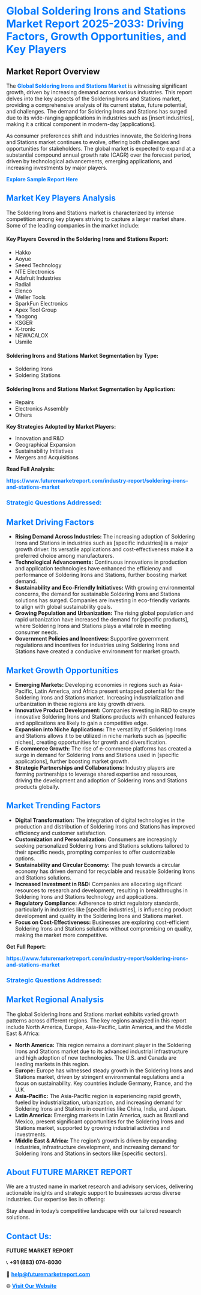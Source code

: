 <h1 style="color: #007BFF;">Global Soldering Irons and Stations Market Report 2025-2033: Driving Factors, Growth Opportunities, and Key Players</h1>

<section id="overview">
<h2>Market Report Overview</h2>
<p>The <a href="https://www.futuremarketreport.com/industry-report/soldering-irons-and-stations-market" style="color: #007BFF; text-decoration: none;"><strong>Global Soldering Irons and Stations Market</strong></a> is witnessing significant growth, driven by increasing demand across various industries. This report delves into the key aspects of the Soldering Irons and Stations market, providing a comprehensive analysis of its current status, future potential, and challenges. The demand for Soldering Irons and Stations has surged due to its wide-ranging applications in industries such as [insert industries], making it a critical component in modern-day [applications].</p>
<p>As consumer preferences shift and industries innovate, the Soldering Irons and Stations market continues to evolve, offering both challenges and opportunities for stakeholders. The global market is expected to expand at a substantial compound annual growth rate (CAGR) over the forecast period, driven by technological advancements, emerging applications, and increasing investments by major players.</p>
</section>

<section id="overview">
<p><a href="https://www.futuremarketreport.com/request-sample/reportId=115412" style="color: #007BFF; text-decoration: none;"><strong>Explore Sample Report Here</strong></a></p>
</section>

<section id="key-players">
<h2 style="color: #007BFF;">Market Key Players Analysis</h2>
<p>The Soldering Irons and Stations market is characterized by intense competition among key players striving to capture a larger market share. Some of the leading companies in the market include:</p>
<h4>Key Players Covered in the Soldering Irons and Stations Report:</h4>
<ul><li>Hakko</li><li>Aoyue</li><li>Seeed Technology</li><li>NTE Electronics</li><li>Adafruit Industries</li><li>Radiall</li><li>Elenco</li><li>Weller Tools</li><li>SparkFun Electronics</li><li>Apex Tool Group</li><li>Yaogong</li><li>KSGER</li><li>X-tronic</li><li>NEWACALOX</li><li>Usmile</li></ul>
<h4>Soldering Irons and Stations Market Segmentation by Type:</h4>
<ul><li>Soldering Irons</li><li>Soldering Stations</li></ul>

<h4>Soldering Irons and Stations Market Segmentation by Application:</h4>
<ul><li>Repairs</li><li>Electronics Assembly</li><li>Others</li></ul>
<p><strong>Key Strategies Adopted by Market Players:</strong></p>
<ul>
<li>Innovation and R&D</li>
<li>Geographical Expansion</li>
<li>Sustainability Initiatives</li>
<li>Mergers and Acquisitions</li>
</ul>
</section>

<section>
<p><strong>Read Full Analysis: </strong></p><a href="https://www.futuremarketreport.com/industry-report/soldering-irons-and-stations-market" style="color: #007BFF; text-decoration: none;"><strong>https://www.futuremarketreport.com/industry-report/soldering-irons-and-stations-market</strong></a>
<h3 style="color: #007BFF;">Strategic Questions Addressed:</h3>
</section>

<section id="driving-factors">
<h2 style="color: #007BFF;">Market Driving Factors</h2>
<ul>
<li><strong>Rising Demand Across Industries:</strong> The increasing adoption of Soldering Irons and Stations in industries such as [specific industries] is a major growth driver. Its versatile applications and cost-effectiveness make it a preferred choice among manufacturers.</li>
<li><strong>Technological Advancements:</strong> Continuous innovations in production and application technologies have enhanced the efficiency and performance of Soldering Irons and Stations, further boosting market demand.</li>
<li><strong>Sustainability and Eco-Friendly Initiatives:</strong> With growing environmental concerns, the demand for sustainable Soldering Irons and Stations solutions has surged. Companies are investing in eco-friendly variants to align with global sustainability goals.</li>
<li><strong>Growing Population and Urbanization:</strong> The rising global population and rapid urbanization have increased the demand for [specific products], where Soldering Irons and Stations plays a vital role in meeting consumer needs.</li>
<li><strong>Government Policies and Incentives:</strong> Supportive government regulations and incentives for industries using Soldering Irons and Stations have created a conducive environment for market growth.</li>
</ul>
</section>

<section id="growth-opportunities">
<h2 style="color: #007BFF;">Market Growth Opportunities</h2>
<ul>
<li><strong>Emerging Markets:</strong> Developing economies in regions such as Asia-Pacific, Latin America, and Africa present untapped potential for the Soldering Irons and Stations market. Increasing industrialization and urbanization in these regions are key growth drivers.</li>
<li><strong>Innovative Product Development:</strong> Companies investing in R&D to create innovative Soldering Irons and Stations products with enhanced features and applications are likely to gain a competitive edge.</li>
<li><strong>Expansion into Niche Applications:</strong> The versatility of Soldering Irons and Stations allows it to be utilized in niche markets such as [specific niches], creating opportunities for growth and diversification.</li>
<li><strong>E-commerce Growth:</strong> The rise of e-commerce platforms has created a surge in demand for Soldering Irons and Stations used in [specific applications], further boosting market growth.</li>
<li><strong>Strategic Partnerships and Collaborations:</strong> Industry players are forming partnerships to leverage shared expertise and resources, driving the development and adoption of Soldering Irons and Stations products globally.</li>
</ul>
</section>

<section id="trending-factors">
<h2 style="color: #007BFF;">Market Trending Factors</h2>
<ul>
<li><strong>Digital Transformation:</strong> The integration of digital technologies in the production and distribution of Soldering Irons and Stations has improved efficiency and customer satisfaction.</li>
<li><strong>Customization and Personalization:</strong> Consumers are increasingly seeking personalized Soldering Irons and Stations solutions tailored to their specific needs, prompting companies to offer customizable options.</li>
<li><strong>Sustainability and Circular Economy:</strong> The push towards a circular economy has driven demand for recyclable and reusable Soldering Irons and Stations solutions.</li>
<li><strong>Increased Investment in R&D:</strong> Companies are allocating significant resources to research and development, resulting in breakthroughs in Soldering Irons and Stations technology and applications.</li>
<li><strong>Regulatory Compliance:</strong> Adherence to strict regulatory standards, particularly in industries like [specific industries], is influencing product development and quality in the Soldering Irons and Stations market.</li>
<li><strong>Focus on Cost-Effectiveness:</strong> Businesses are exploring cost-efficient Soldering Irons and Stations solutions without compromising on quality, making the market more competitive.</li>
</ul>
</section>

<section>
<p><strong>Get Full Report: </strong></p><a href="https://www.futuremarketreport.com/industry-report/soldering-irons-and-stations-market" style="color: #007BFF; text-decoration: none;"><strong>https://www.futuremarketreport.com/industry-report/soldering-irons-and-stations-market</strong></a>
<h3 style="color: #007BFF;">Strategic Questions Addressed:</h3>
</section>


<section id="regional-analysis">
<h2 style="color: #007BFF;">Market Regional Analysis</h2>
<p>The global Soldering Irons and Stations market exhibits varied growth patterns across different regions. The key regions analyzed in this report include North America, Europe, Asia-Pacific, Latin America, and the Middle East & Africa:</p>
<ul>
<li><strong>North America:</strong> This region remains a dominant player in the Soldering Irons and Stations market due to its advanced industrial infrastructure and high adoption of new technologies. The U.S. and Canada are leading markets in this region.</li>
<li><strong>Europe:</strong> Europe has witnessed steady growth in the Soldering Irons and Stations market, driven by stringent environmental regulations and a focus on sustainability. Key countries include Germany, France, and the U.K.</li>
<li><strong>Asia-Pacific:</strong> The Asia-Pacific region is experiencing rapid growth, fueled by industrialization, urbanization, and increasing demand for Soldering Irons and Stations in countries like China, India, and Japan.</li>
<li><strong>Latin America:</strong> Emerging markets in Latin America, such as Brazil and Mexico, present significant opportunities for the Soldering Irons and Stations market, supported by growing industrial activities and investments.</li>
<li><strong>Middle East & Africa:</strong> The region’s growth is driven by expanding industries, infrastructure development, and increasing demand for Soldering Irons and Stations in sectors like [specific sectors].</li>
</ul>
</section>

<footer>
<h2 style="color: #007BFF;">About FUTURE MARKET REPORT</h2>
<p>We are a trusted name in market research and advisory services, delivering actionable insights and strategic support to businesses across diverse industries. Our expertise lies in offering:</p>

<p>Stay ahead in today’s competitive landscape with our tailored research solutions.</p>

<h2 style="color: #007BFF;">Contact Us:</h2>
<p><strong>FUTURE MARKET REPORT</strong></p>
<p>📞 <strong>+91 (883) 074-8030</strong></p>
<p>📧 <strong><a href="mailto:help@futuremarketreport.com" style="color: #007BFF;">help@futuremarketreport.com</a></strong></p>
<p>🌐 <strong><a href="https://www.futuremarketreport.com/" style="color: #007BFF;">Visit Our Website</a></strong></p>
</footer>